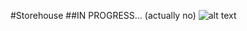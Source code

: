 #Storehouse
##IN PROGRESS... (actually no)
![alt text](https://s00.yaplakal.com/pics/pics_original/8/5/8/7198858.jpg)